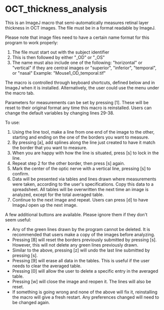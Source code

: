 # OCT_thickness_analysis
This is an ImageJ macro that semi-automatically measures retinal layer thickness in OCT images. The file must be in a format readable by ImageJ.

Please note that image files need to have a certain name format for this program to work properly:
1. The file must start out with the subject identifier 
2. This is then followed by either "_OD" or "_OS"
3. The name must also include one of the following: "horizontal" or "vertical" if they are central images or "superior", "inferior", "temporal", or "nasal"
Example: "Mouse1_OD_temporal.tif"

The macro is controlled through keyboard shortcuts, defined below and in ImageJ when it is installed. Alternatively, the user could use the menu under the macro tab.

Parameters for measurements can be set by pressing [1]. These will be reset to their original format any time this macro is reinstalled. Users can change the default variables by changing lines 29-38.

To use:
1. Using the line tool, make a line from one end of the image to the other, starting and ending on the one of the borders you want to measure.
2. By pressing [a], add splines along the line just created to have it match the border that you want to measure.
3. When you are happy with how the line is situated, press [s] to lock in the line. 
4. Repeat step 2 for the other border, then press [s] again.
5. Mark the center of the optic nerve with a vertical line, pressing [s] to confirm. 
6. Data will be presented via tables and lines drawn where measurements were taken, according to the user's specifications. Copy this data to a spreadsheet. All tables will be overwritten the next time an image is analyzed, except for the total averaged table.
7. Continue to the next image and repeat. Users can press [d] to have ImageJ open up the next image.

A few additional buttons are available. Please ignore them if they don't seem useful:
- Any of the green lines drawn by the program cannot be deleted. It is recommended that users make a copy of the images before analyzing.
- Pressing [8] will reset the borders previously submitted by pressing [s]. However, this will not delete any green lines previously drawn.
- Similar to the above, pressing [z] will undo the last line submitted by pressing [s].
- Pressing [9] will erase all data in the tables. This is useful if the user needs to clear the averaged table.
- Pressing [0] will allow the user to delete a specific entry in the averaged table.
- Pressing [w] will close the image and reopen it. The lines will also be reset.
- If something is going wrong and none of the above will fix it, reinstalling the macro will give a fresh restart. Any preferences changed will need to be changed again.